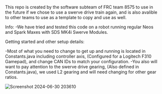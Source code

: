 This repo is created by the software subteam of FRC team 8575 to use in the future if we chose to use a swerve drive train again, and is also avalible to other teams to use as a template to copy and use as well.

Info:
-We have tried and tested this code on a robot running regular Neos and Spark Maxes with SDS MK4i Swerve Modules.

Getting started and other setup details:

-Most of what you need to change to get up and running is located in Constants.java including controller axis, (Configured for a Logitech F310 Gamepad), and change CAN IDs to match your configuration.
-You also will want to pay attention to the swerve drive gearing, (Also defined in Constants.java), we used L2 gearing and will need changing for other gear ratios.

![Screenshot 2024-06-30 203610](https://github.com/DueWesternersProgramming/Generic-Swerve-Template/assets/126906797/8d74cc94-e8e9-48a7-83b1-2156ac6bceae)

